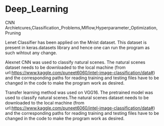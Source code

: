# Deep_Learning
CNN Archietcures,Classification_Problems,Mlflow,Hyperparameter_Optimization,Pruning

Lenet Classifier has been applied on the Mnist dataset. This dataset is present in keras.datasets library and hence one can run the program as such wihtout any change.

Alexnet CNN was used to classify natural scenes. The natural scenes dataset needs to be downloaded to the local machine (from url:https://www.kaggle.com/puneet6060/intel-image-classification/data#)  and the corresponding paths for reading training and testing files have to be changed in the code to make the program work as desired. 

Transfer learning method was used on VGG16. The pretrained model was used to classify natural scenes.The natural scenes dataset needs to be downloaded to the local machine (from url:https://www.kaggle.com/puneet6060/intel-image-classification/data#)  and the corresponding paths for reading training and testing files have to be changed in the code to make the program work as desired. 


